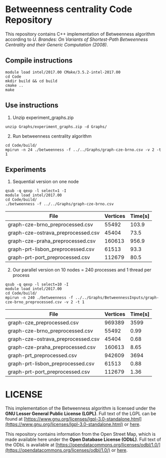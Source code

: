 # Betweenness centrality Code Repository
This repository contains C++ implementation of Betweenness algorithm according to *U. Brandes: On Variants of Shortest-Path Betweenness Centrality and their Generic Computation (2008)*.

## Compile instructions
```
module load intel/2017.00 CMake/3.5.2-intel-2017.00
cd Code
mkdir build && cd build
cmake ..
make
```
## Use instructions

1. Unzip experiment_graphs.zip
```
unzip Graphs/experiment_graphs.zip -d Graphs/
```

2. Run betweenness centrality algorithm
```
cd Code/build/
mpirun -n 24 ./betweenness -f ../../Graphs/graph-cze-brno.csv -v 2 -t 1
```

## Experiments

1. Sequential version on one node
```
qsub -q qexp -l select=1 -I
module load intel/2017.00
cd Code/build/
./betweenness -f ../../Graphs/graph-cze-brno.csv
```

File | Vertices | Time[s]
------------- |-------------|-------------
graph-cze-brno_preprocessed.csv    | 55492  | 103.9
graph-cze-ostrava_preprocessed.csv | 45404  | 73.5
graph-cze-praha_preprocessed.csv   | 160613 | 956.9
graph-prt-lisbon_preprocessed.csv  | 61513  | 93.3
graph-prt-port_preprocessed.csv    | 112679 | 80.5


2. Our parallel version on 10 nodes = 240 processes and 1 thread per process
```
qsub -q qexp -l select=10 -I
module load intel/2017.00
cd Code/build/
mpirun -n 240 ./betweenness -f ../../Graphs/BetweennessInputs/graph-cze-brno_preprocessed.csv -v 2 -t 1
```

File | Vertices | Time[s]
------------- |-------------|-------------
graph-cze_preprocessed.csv         | 969389 | 3599
graph-cze-brno_preprocessed.csv    | 55492  | 0.99
graph-cze-ostrava_preprocessed.csv | 45404  | 0.68
graph-cze-praha_preprocessed.csv   | 160613 | 8.65
graph-prt_preprocessed.csv         | 942609 | 3694
graph-prt-lisbon_preprocessed.csv  | 61513  | 0.88
graph-prt-port_preprocessed.csv    | 112679 | 1.36


# LICENSE
This implementation of the Betweenness algorithm is licensed under the **GNU Lesser General Public License (LGPL)**. Full text of the LGPL can be found at [https://www.gnu.org/licenses/lgpl-3.0-standalone.html](https://www.gnu.org/licenses/lgpl-3.0-standalone.html) or [here](../LICENSE.LGPL.md).

This repository contains information from the Open Street Map, which is made available here under the **Open Database License (ODbL)**. Full text of the ODbL is available at [https://opendatacommons.org/licenses/odbl/1.0/](https://opendatacommons.org/licenses/odbl/1.0/) or [here](../LICENSE.ODBL.md).